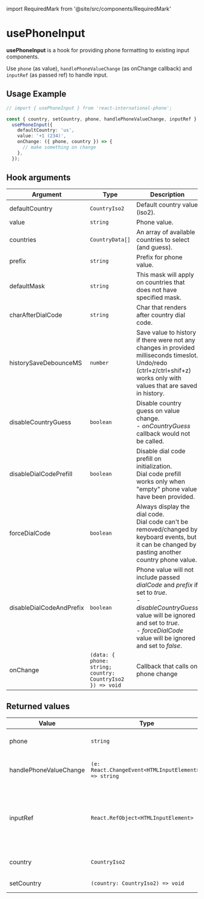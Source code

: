 import RequiredMark from '@site/src/components/RequiredMark'

# usePhoneInput

**usePhoneInput** is a hook for providing phone formatting to existing input components.

Use `phone` (as value), `handlePhoneValueChange` (as onChange callback) and `inputRef` (as passed ref) to handle input.

## Usage Example

```ts
// import { usePhoneInput } from 'react-international-phone';

const { country, setCountry, phone, handlePhoneValueChange, inputRef } =
  usePhoneInput({
    defaultCountry: 'us',
    value: '+1 (234)',
    onChange: ({ phone, country }) => {
      // make something on change
    },
  });
```

## Hook arguments

| Argument                        | Type                                                      | Description                                                                                                                                                                                                          | Default value               |
| ------------------------------- | --------------------------------------------------------- | -------------------------------------------------------------------------------------------------------------------------------------------------------------------------------------------------------------------- | --------------------------- |
| defaultCountry <RequiredMark /> | `CountryIso2`                                             | Default country value (iso2).                                                                                                                                                                                        |                             |
| value                           | `string`                                                  | Phone value.                                                                                                                                                                                                         | `""`                        |
| countries                       | `CountryData[]`                                           | An array of available countries to select (and guess).                                                                                                                                                               | `defaultCountries`          |
| prefix                          | `string`                                                  | Prefix for phone value.                                                                                                                                                                                              | `"+"`                       |
| defaultMask                     | `string`                                                  | This mask will apply on countries that does not have specified mask.                                                                                                                                                 | `"............"` (12 chars) |
| charAfterDialCode               | `string`                                                  | Char that renders after country dial code.                                                                                                                                                                           | ` `                         |
| historySaveDebounceMS           | `number`                                                  | Save value to history if there were not any changes in provided milliseconds timeslot.<br />Undo/redo (ctrl+z/ctrl+shif+z) works only with values that are saved in history.                                         | `200`                       |
| disableCountryGuess             | `boolean`                                                 | Disable country guess on value change.<br />- _onCountryGuess_ callback would not be called.                                                                                                                         | `false`                     |
| disableDialCodePrefill          | `boolean`                                                 | Disable dial code prefill on initialization.<br />Dial code prefill works only when "empty" phone value have been provided.                                                                                          | `false`                     |
| forceDialCode                   | `boolean`                                                 | Always display the dial code.<br />Dial code can't be removed/changed by keyboard events, but it can be changed by pasting another country phone value.                                                              | `false`                     |
| disableDialCodeAndPrefix        | `boolean`                                                 | Phone value will not include passed _dialCode_ and _prefix_ if set to _true_.<br />- _disableCountryGuess_ value will be ignored and set to _true_.<br />- _forceDialCode_ value will be ignored and set to _false_. | `false`                     |
| onChange                        | `(data: { phone: string; country: CountryIso2 }) => void` | Callback that calls on phone change                                                                                                                                                                                  | `undefined`                 |

## Returned values

| Value                  | Type                                                 | Description                                                                   |
| ---------------------- | ---------------------------------------------------- | ----------------------------------------------------------------------------- |
| phone                  | `string`                                             | Formatted phone string.                                                       |
| handlePhoneValueChange | `(e: React.ChangeEvent<HTMLInputElement>) => string` | Change handler for input component.                                           |
| inputRef               | `React.RefObject<HTMLInputElement>`                  | Ref object for input component (handles caret position, focus and undo/redo). |
| country                | `CountryIso2`                                        | Current country iso code.                                                     |
| setCountry             | `(country: CountryIso2) => void`                     | Country setter.                                                               |
